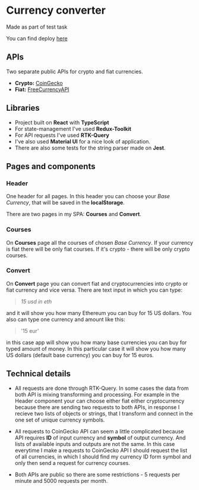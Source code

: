 # Currency converter

Made as part of test task

You can find deploy [here](https://yanmsh-mycurrencies.netlify.app/)

## APIs
Two separate public APIs for crypto and fiat currencies.
- **Crypto:** [CoinGecko](https://www.coingecko.com/en/api/documentation)
- **Fiat:** [FreeCurrencyAPI](https://freecurrencyapi.com/docs)

## Libraries
- Project built on **React** with **TypeScript**
- For state-management I've used **Redux-Toolkit**
- For API requests I've used **RTK-Query**
- I've also used **Material UI** for a nice look of application.
- There are also some tests for the string parser made on **Jest**.

## Pages and components
### Header
One header for all pages. In this header you can choose your *Base Currency*, that will be saved in the **localStorage**.

There are two pages in my SPA: **Courses** and **Convert**.
### Courses
On **Courses** page all the courses of chosen *Base Currency*. If your currency is fiat there will be only fiat courses. If it's crypto - there will be only crypto courses.
### Convert
On **Convert** page you can convert fiat and cryptocurrencies into crypto or fiat currency and vice versa. There are text input in which you can type:
> *15 usd in eth*

and it will show you how many Ethereum you can buy for 15 US dollars. You also can type one currency and amount like this: 
> '15 eur'

in this case app will show you how many base currencies you can buy for typed amount of money. In this particular case it will show you how many US dollars (default base currency) you can buy for 15 euros.

## Technical details
- All requests are done through RTK-Query. In some cases the data from both API is mixing transforming and processing. For example in the Header component your can choose either fiat either cryptocurrency because there are sending two requests to both APIs, in response I recieve two lists of objects or strings, that I transform and connect in the one set of unique currency symbols.

- All requests to CoinGecko API can seem a little complicated because API requires **ID** of input currency and **symbol** of output currency. And lists of available inputs and outputs are not the same. In this case everytime I make a requests to CoinGecko API I should request the list of all currencies, in which I should find my currency ID form symbol and only then send a request for currency courses.

- Both APIs are public so there are some restrictions - 5 requests per minute and 5000 requests per month.
